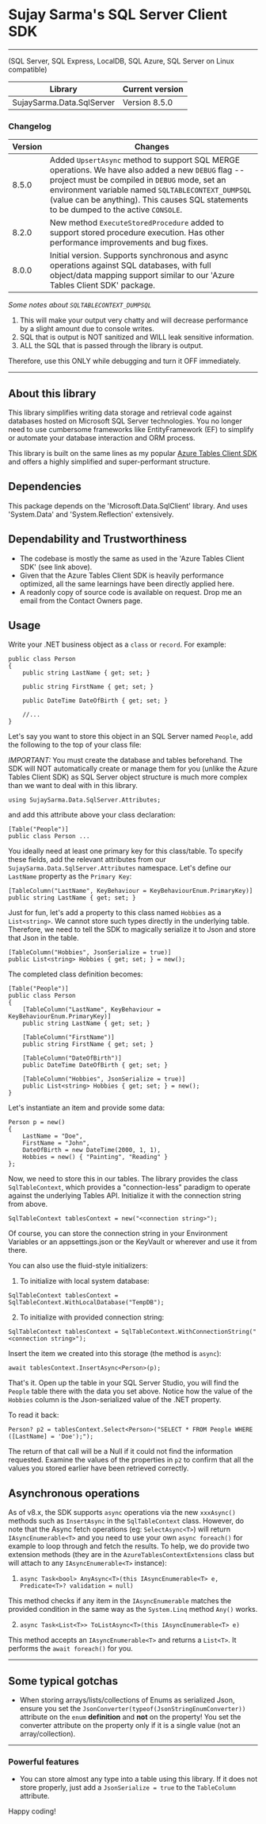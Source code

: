 ﻿# Sujay Sarma's SQL Server Client SDK
---

(SQL Server, SQL Express, LocalDB, SQL Azure, SQL Server on Linux compatible)

Library                      | Current version
-----------------------------|------------------
SujaySarma.Data.SqlServer    | Version 8.5.0


### Changelog

Version | Changes
--------|----------
8.5.0 | Added `UpsertAsync` method to support SQL MERGE operations. We have also added a new `DEBUG` flag -- project must be compiled in `DEBUG` mode, set an environment variable named `SQLTABLECONTEXT_DUMPSQL` (value can be anything). This causes SQL statements to be dumped to the active `CONSOLE`.
8.2.0 | New method `ExecuteStoredProcedure` added to support stored procedure execution. Has other performance improvements and bug fixes.
8.0.0 | Initial version. Supports synchronous and async operations against SQL databases, with full object/data mapping support similar to our 'Azure Tables Client SDK' package.

*Some notes about `SQLTABLECONTEXT_DUMPSQL`* 

1. This will make your output very chatty and will decrease performance by a slight amount due to console writes.
2. SQL that is output is NOT sanitized and WILL leak sensitive information.
3. ALL the SQL that is passed through the library is output.

Therefore, use this ONLY while debugging and turn it OFF immediately.

---

## About this library
This library simplifies writing data storage and retrieval code against databases hosted on Microsoft SQL Server technologies. You 
no longer need to use cumbersome frameworks like EntityFramework (EF) to simplify or automate your database interaction and ORM process.

This library is built on the same lines as my popular [Azure Tables Client SDK](https://www.nuget.org/packages/SujaySarma.Data.Azure.Tables/) and 
offers a highly simplified and super-performant structure.

## Dependencies
This package depends on the 'Microsoft.Data.SqlClient' library. And uses 'System.Data' and 'System.Reflection' extensively.

## Dependability and Trustworthiness

- The codebase is mostly the same as used in the 'Azure Tables Client SDK' (see link above).
- Given that the Azure Tables Client SDK is heavily performance optimized, all the same learnings have been directly applied here.
- A readonly copy of source code is available on request. Drop me an email from the Contact Owners page.

## Usage
Write your .NET business object as a `class` or `record`. For example:

```
public class Person
{
	public string LastName { get; set; }

	public string FirstName { get; set; }

	public DateTime DateOfBirth { get; set; }

	//...
}
```

Let's say you want to store this object in an SQL Server named `People`, add the following to the top 
of your class file:

*IMPORTANT:* You must create the database and tables beforehand. The SDK will NOT automatically create or manage them for you 
(unlike the Azure Tables Client SDK) as SQL Server object structure is much more complex than we want to deal with in this library. 

```
using SujaySarma.Data.SqlServer.Attributes;
```

and add this attribute above your class declaration:

```
[Table("People")]
public class Person ...
```

You ideally need at least one primary key for this class/table. To specify these fields, add the relevant attributes from 
our `SujaySarma.Data.SqlServer.Attributes` namespace. Let's define our `LastName` property as the `Primary Key`:

```
[TableColumn("LastName", KeyBehaviour = KeyBehaviourEnum.PrimaryKey)]
public string LastName { get; set; }
```

Just for fun, let's add a property to this class named `Hobbies` as a `List<string>`. We cannot store such types directly 
in the underlying table. Therefore, we need to tell the SDK to magically serialize it to Json and store that Json in the table.

```
[TableColumn("Hobbies", JsonSerialize = true)]
public List<string> Hobbies { get; set; } = new();
```

The completed class definition becomes:

```
[Table("People")]
public class Person
{
	[TableColumn("LastName", KeyBehaviour = KeyBehaviourEnum.PrimaryKey)]
	public string LastName { get; set; }

	[TableColumn("FirstName")]
	public string FirstName { get; set; }

	[TableColumn("DateOfBirth")]
	public DateTime DateOfBirth { get; set; }

	[TableColumn("Hobbies", JsonSerialize = true)]
	public List<string> Hobbies { get; set; } = new();
}
```

Let's instantiate an item and provide some data:

```
Person p = new() 
{
	LastName = "Doe",
	FirstName = "John",
	DateOfBirth = new DateTime(2000, 1, 1),
	Hobbies = new() { "Painting", "Reading" }
};
```

Now, we need to store this in our tables. The library provides the class `SqlTableContext`, which provides a "connection-less" paradigm 
to operate against the underlying Tables API. Initialize it with the connection string from above.

```
SqlTableContext tablesContext = new("<connection string>");
```

Of course, you can store the connection string in your Environment Variables or an appsettings.json or the KeyVault or wherever and 
use it from there.

You can also use the fluid-style initializers:

1. To initialize with local system database: 

```
SqlTableContext tablesContext = SqlTableContext.WithLocalDatabase("TempDB");
```

2. To initialize with provided connection string:

```
SqlTableContext tablesContext = SqlTableContext.WithConnectionString("<connection string>");
```


Insert the item we created into this storage (the method is `async`):

```
await tablesContext.InsertAsync<Person>(p);
```

That's it. Open up the table in your SQL Server Studio, you will find the `People` table there with the data you 
set above. Notice how the value of the `Hobbies` column is the Json-serialized value of the .NET property.

To read it back:

```
Person? p2 = tablesContext.Select<Person>("SELECT * FROM People WHERE ([LastName] = 'Doe');");
```

The return of that call will be a Null if it could not find the information requested. Examine the values of the properties in `p2` to 
confirm that all the values you stored earlier have been retrieved correctly. 

## Asynchronous operations

As of v8.x, the SDK supports `async` operations via the new `xxxAsync()` methods such as `InsertAsync` in the `SqlTableContext` class. However, 
do note that the Async fetch operations (eg: `SelectAsync<T>`) will return `IAsyncEnumerable<T>` and you need to use your own `async foreach()` for example 
to loop through and fetch the results. To help, we do provide two extension methods (they are in the `AzureTablesContextExtensions` class but will attach to 
any `IAsyncEnumerable<T>` instance):

1. `async Task<bool> AnyAsync<T>(this IAsyncEnumerable<T> e, Predicate<T>? validation = null)`

This method checks if any item in the `IAsyncEnumerable` matches the provided condition in the same way as the `System.Linq` method `Any()` works.

2. `async Task<List<T>> ToListAsync<T>(this IAsyncEnumerable<T> e)`

This method accepts an `IAsyncEnumerable<T>` and returns a `List<T>`. It performs the `await foreach()` for you.

---

## Some typical gotchas

- When storing arrays/lists/collections of Enums as serialized Json, ensure you set the `JsonConverter(typeof(JsonStringEnumConverter))` 
attribute on the `enum` **definition** and **not** on the property! You set the converter attribute on the property only if it is a 
single value (not an array/collection).

---

### Powerful features

- You can store almost any type into a table using this library. If it does not store properly, just add a `JsonSerialize = true` to the 
`TableColumn` attribute. 

Happy coding!

